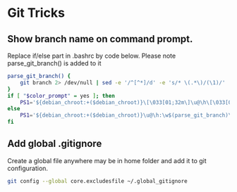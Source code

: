 # Git Tricks

## Show branch name on command prompt.

Replace if/else part in .bashrc by code below. Please note parse_git_branch() is added to it

```sh
parse_git_branch() {
    git branch 2> /dev/null | sed -e '/^[^*]/d' -e 's/* \(.*\)/(\1)/'
}
if [ "$color_prompt" = yes ]; then
    PS1='${debian_chroot:+($debian_chroot)}\[\033[01;32m\]\u@\h\[\033[00m\]:\[\033[01;34m\]\w\[\033[01;31m\]$(parse_git_branch)\[\033[00m\]\$ '
else
    PS1='${debian_chroot:+($debian_chroot)}\u@\h:\w$(parse_git_branch)\$ '
fi
```

## Add global .gitignore
Create a global file anywhere may be in home folder and add it to git configuration.
```sh
git config --global core.excludesfile ~/.global_gitignore
```